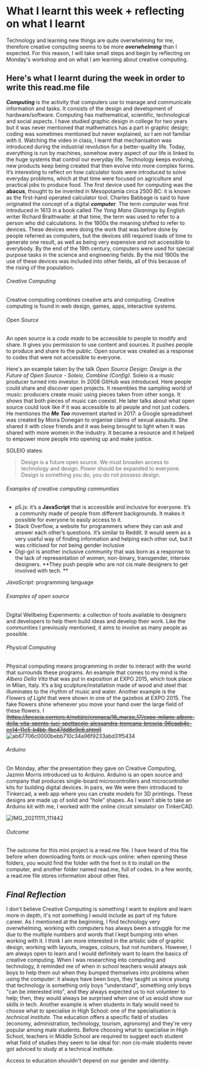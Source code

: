 # **What I learnt this week + reflecting on what I learnt** 
Technology and learning new things are quite overwhelming for me, therefore creative computing seems to be more **_overwhelming_** than I expected. For this reason, I will take small steps and begin by reflecting on Monday's workshop and on what I am learning about creative computing.

## Here's what I learnt during the week in order to write this read.me file

**_Computing_** is the activity that computers use to manage and communicate information and tasks. It consists of the design and development of hardware/software. Computing has mathematical, scientific, technological and social aspects. I have studied graphic design in college for two years but it was never mentioned that mathematics has a part in graphic design; coding was sometimes mentioned but never explained, so I am not familiar with it. 
Watching the video in class, I learnt that mechanisation was introduced during the industrial revolution for a better-quality life. Today, everything is run by machines, somehow every aspect of our life is linked to the huge systems that control our everyday life. Technology keeps evolving, new products keep being created that then evolve into more complex forms. 
It’s interesting to reflect on how calculator tools were introduced to solve everyday problems, which at that time were focused on agriculture and practical jobs to produce food. The first device used for computing was the **abacus**, thought to be invented in Mesopotamia circa 2500 BC: it is known as the first-hand operated calculator tool. Charles Babbage is said to have originated the concept of a digital **_computer_**. The term _computer_ was first introduced in 1613 in a book called _The Yong Mans Gleanings_ by English writer Richard Braithwaite: at that time, the term was used to refer to a person who did calculations. In the 1800s the meaning shifted to refer to devices. These devices were doing the work that was before done by people referred as computers, but the devices still required loads of time to generate one result, as well as being very expensive and not accessible to everybody. By the end of the 19th century, computers were used for special purpose tasks in the science and engineering fields. By the mid 1900s the use of these devices was included into other fields, all of this because of the rising of the population. 

###### *Creative Computing*
Creative computing combines creative arts and computing. Creative computing is found in web design, games, apps, interactive systems.

###### *Open Source*
An open source is a *code made* to be accessible to people to modify and share. It gives you permission to use content and sources. It pushes people to produce and share to the public. Open source was created as a response to codes that were not accessible to everyone.

Here's an example taken by the talk _Open Source Design: Design is the Future of Open Source - Soleio, Combine (Config)_. Soleio is a music producer turned into investor. In 2008 GitHub was introduced. Here people could share and discover open projects. It resembles the sampling world of music: producers create music using pieces taken from other songs. It shows that both pieces of music can coexist. 
He later talks about what open source could look like if it was accessible to all people and not just coders. He mentiones the **_Me Too_** movement started in 2017: a Google spreadsheet was created by Moira Donegan to organise claims of sexual assaults. She shared it with close friends and it was being brought to light when it was shared with more women in the industry. It became a resource and it helped to empower more people into opening up and make justice.

SOLEIO states:
>Design is a future open source. We must broaden access to technology and design. Power should be expanded to everyone. Design is something you do, you do not possess design. 


###### *Examples of creative computing communities*

- p5.js: it’s a **JavaScript** that is accessible and inclusive for everyone. It’s a community made of people from different backgrounds. It makes it possible for everyone to easily access to it.
- Stack Overflow, a website for programmers where they can ask and answer each other’s questions. It’s similar to Reddit. It would seem as a very useful way of finding information and helping each other out, but it was criticised for not being gender inclusive
- Digi-gxl is another inclusive community that was born as a response to the lack of representation of women, non-binary, transgender, intersex designers. **They push people who are not cis male designers to get involved with tech. **

_JavaScript_: programming language



###### *Examples of open source*
Digital Wellbeing Experiments: a collection of tools available to designers and developers to help them build ideas and develop their work. Like the communities I previously mentioned, it aims to involve as many people as possible.


###### *Physical Computing*
Physical computing means programming in order to interact with the world that surrounds these programs. An example that comes to my mind is the _Albero Della Vita_ that was put in exposition at EXPO 2015, which took place in Milan, Italy. It’s a big sculpture/installation made of wood and steel that illuminates to the rhythm of music and water. Another example is the _Flowers of Light_ that were shown in one of the gazebos at EXPO 2015. The fake flowers shine whenever you move your hand over the large field of these flowers. 
~~![https://brescia.corriere.it/notizie/cronaca/16_marzo_17/expo-milano-albero-della-vita-spento-luci-spettacolo-alessandra-troncana-brescia-96caab4c-ec14-11e5-b4bb-fbc47dd8e9c6.shtml]~~ ![ab67706c0000bebb710c34a96f9233abd31f5434](https://user-images.githubusercontent.com/93936365/141175373-eef0a347-70c5-4f65-bde9-36da2adbd5f5.jpg)


###### *Arduino*
On Monday, after the presentation they gave on Creative Computing, Jazmin Morris introduced us to Arduino. Arduino is an open source and company that produces single-board microcontrollers and microcontroller kits for building digital devices. In pairs, we 
We were then introduced to Tinkercad, a web app where you can create models for 3D printings. These designs are made up of solid and “hole” shapes. As I wasn’t able to take an Arduino kit with me, I worked with the online circuit simulator on TinkerCAD.

![IMG_20211111_111442](https://user-images.githubusercontent.com/93936365/141288898-30cf212e-41e4-48ac-a539-6487aa56e4c6.png)


###### *Outcome*
The outcome for this mini project is a read.me file. I have heard of this file before when downloading fonts or mock-ups online: when opening these folders, you would find the folder with the font in it to install on the computer, and another folder named read.me, full of codes. In a few words, a read.me file stores information about other files.


## *Final Reflection*
I don't believe Creative Computing is something I want to explore and learn more in depth, it's not something I would include as part of my future career. As I mentioned at the beginning, I find technology very overwhelming, working with computers has always been a struggle for me due to the multiple numbers and words that I kept bumping into when working with it. I think I am more interested in the artistic side of graphic design, working with layouts, images, colours, but not numbers. However, I am always open to learn and I would definitely want to learn the basics of creative computing.
When I was researching into computing and technology, it reminded me of when in school teachers would always ask boys to help them out when they bumped themselves into problems when using the computer: it always have been boys, they taught us since young that technology is something only boys "understand", something only boys "can be interested into", and they always expected us to not volunteer to help; then, they would always be surprised when one of us would show our skills in tech. Another example is when students in Italy would need to choose what to specialise in High School: one of the specialisation is _technical institute_. The education offers a specific field of studies (economy, administration, technology, tourism, agronomy) and they're very popular among male students. Before choosing what to specialise in High School, teachers in Middle School are required to suggest each student what field of studies they seem to be ideal for: non cis-male students never got adviced to study at a technical institute.

Access to education shouldn't depend on our gender and identity.
